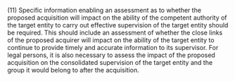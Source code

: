 (11) Specific information enabling an assessment as to whether the proposed acquisition will impact on the ability of the competent authority of the target entity to carry out effective supervision of the target entity should be required. This should include an assessment of whether the close links of the proposed acquirer will impact on the ability of the target entity to continue to provide timely and accurate information to its supervisor. For legal persons, it is also necessary to assess the impact of the proposed acquisition on the consolidated supervision of the target entity and the group it would belong to after the acquisition.